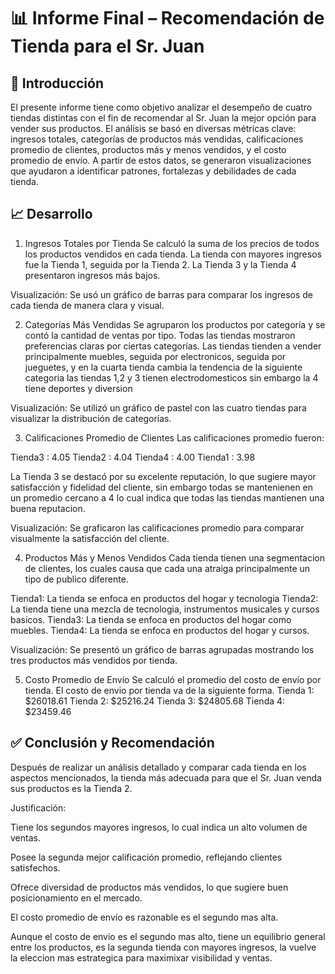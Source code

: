 # 📊 Informe Final – Recomendación de Tienda para el Sr. Juan
## 🧾 Introducción
El presente informe tiene como objetivo analizar el desempeño de cuatro tiendas distintas con el fin de recomendar al Sr. Juan la mejor opción para vender sus productos. El análisis se basó en diversas métricas clave: ingresos totales, categorías de productos más vendidas, calificaciones promedio de clientes, productos más y menos vendidos, y el costo promedio de envío. A partir de estos datos, se generaron visualizaciones que ayudaron a identificar patrones, fortalezas y debilidades de cada tienda.

## 📈 Desarrollo
1. Ingresos Totales por Tienda
Se calculó la suma de los precios de todos los productos vendidos en cada tienda. La tienda con mayores ingresos fue la Tienda 1, seguida por la Tienda 2. La Tienda 3 y la Tienda 4 presentaron ingresos más bajos.

Visualización: Se usó un gráfico de barras para comparar los ingresos de cada tienda de manera clara y visual.

2. Categorías Más Vendidas
Se agruparon los productos por categoría y se contó la cantidad de ventas por tipo. Todas las tiendas mostraron preferencias claras por ciertas categorías. Las tiendas tienden a vender principalmente muebles, seguida por electronicos, seguida por jueguetes, y en la cuarta tienda cambia la tendencia de la siguiente categoria las tiendas 1,2 y 3 tienen electrodomesticos sin embargo la 4 tiene deportes y diversion

Visualización: Se utilizó un gráfico de pastel con las cuatro tiendas para visualizar la distribución de categorías.

3. Calificaciones Promedio de Clientes
Las calificaciones promedio fueron:

Tienda3 : 4.05
Tienda2 : 4.04
Tienda4 : 4.00
Tienda1 : 3.98

La Tienda 3 se destacó por su excelente reputación, lo que sugiere mayor satisfacción y fidelidad del cliente, sin embargo todas se mantenienen en un promedio cercano a 4 lo cual indica que todas las tiendas mantienen una buena reputacion.

Visualización: Se graficaron las calificaciones promedio para comparar visualmente la satisfacción del cliente.

4. Productos Más y Menos Vendidos
Cada tienda tienen una segmentacion de clientes, los cuales causa que cada una atraiga principalmente un tipo de publico diferente.

Tienda1: La tienda se enfoca en productos del hogar y tecnologia
Tienda2: La tienda tiene una mezcla de tecnologia, instrumentos musicales y cursos basicos.
Tienda3: La tienda se enfoca en productos del hogar como muebles.
Tienda4: La tienda se enfoca en productos del hogar y cursos.

Visualización: Se presentó un gráfico de barras agrupadas mostrando los tres productos más vendidos por tienda.

5. Costo Promedio de Envío
Se calculó el promedio del costo de envío por tienda. 
El costo de envio por tienda va de la siguiente forma.
Tienda 1: $26018.61
Tienda 2: $25216.24
Tienda 3: $24805.68
Tienda 4: $23459.46

## ✅ Conclusión y Recomendación
Después de realizar un análisis detallado y comparar cada tienda en los aspectos mencionados, la tienda más adecuada para que el Sr. Juan venda sus productos es la Tienda 2.

Justificación:

Tiene los segundos mayores ingresos, lo cual indica un alto volumen de ventas.

Posee la segunda mejor calificación promedio, reflejando clientes satisfechos.

Ofrece diversidad de productos más vendidos, lo que sugiere buen posicionamiento en el mercado.

El costo promedio de envío es razonable es el segundo mas alta.

Aunque el costo de envio es el segundo mas alto, tiene un equilibrio general entre los productos, es la segunda tienda con mayores ingresos, la vuelve la eleccion mas estrategica para maximixar visibilidad y ventas.
